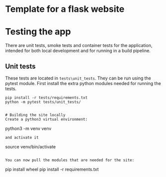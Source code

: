# Template for a flask website

# Testing the app
There are unit tests, smoke tests and container tests for the application, intended 
for both local development and for running in a build pipeline. 

## Unit tests
These tests are located in ```tests\unit_tests```. They can be run using the pytest
module. First install the extra python modules needed for running the tests. 
```
pip install -r tests/requirements.txt
python -m pytest tests/unit_tests/


# Building the site locally
Create a python3 virtual environment:
```
python3 -m venv venv
```
and activate it
```
source venv/bin/activate
```

You can now pull the modules that are needed for the site:
```
pip install wheel
pip install -r requirements.txt
```


